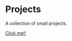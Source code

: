 # Projects
A collection of small projects.

[Click me!!](https://www.youtube.com/watch?v=tas0O586t80)
